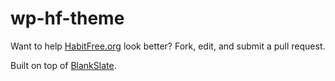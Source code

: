 # wp-hf-theme

Want to help [HabitFree.org](http://habitfree.org/) look better? Fork, edit, and submit a pull request.

Built on top of [BlankSlate](https://wordpress.org/themes/blankslate/).
